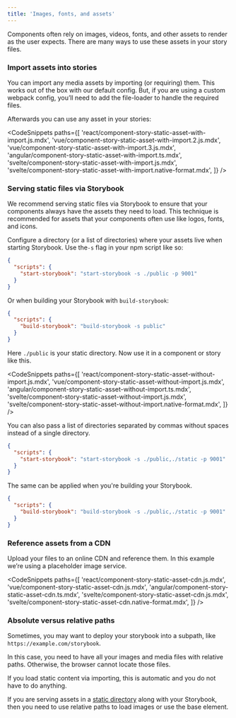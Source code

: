 ```yaml
---
title: 'Images, fonts, and assets'
---
```


Components often rely on images, videos, fonts, and other assets to render as the user expects. There are many ways to use these assets in your story files.

### Import assets into stories

You can import any media assets by importing (or requiring) them. This works out of the box with our default config. But, if you are using a custom webpack config, you’ll need to add the file-loader to handle the required files.

Afterwards you can use any asset in your stories:

<!-- prettier-ignore-start -->

<CodeSnippets
  paths={[
    'react/component-story-static-asset-with-import.js.mdx',
    'vue/component-story-static-asset-with-import.2.js.mdx',
    'vue/component-story-static-asset-with-import.3.js.mdx',
    'angular/component-story-static-asset-with-import.ts.mdx',
    'svelte/component-story-static-asset-with-import.js.mdx',
    'svelte/component-story-static-asset-with-import.native-format.mdx',
  ]}
/>

<!-- prettier-ignore-end -->

### Serving static files via Storybook

We recommend serving static files via Storybook to ensure that your components always have the assets they need to load. This technique is recommended for assets that your components often use like logos, fonts, and icons.

Configure a directory (or a list of directories) where your assets live when starting Storybook. Use the`-s` flag in your npm script like so:

```json
{
  "scripts": {
    "start-storybook": "start-storybook -s ./public -p 9001"
  }
}
```

Or when building your Storybook with `build-storybook`:

```json
{
  "scripts": {
    "build-storybook": "build-storybook -s public"
  }
}
```

Here `./public` is your static directory. Now use it in a component or story like this.

<!-- prettier-ignore-start -->

<CodeSnippets
  paths={[
    'react/component-story-static-asset-without-import.js.mdx',
    'vue/component-story-static-asset-without-import.js.mdx',
    'angular/component-story-static-asset-without-import.ts.mdx',
    'svelte/component-story-static-asset-without-import.js.mdx',
    'svelte/component-story-static-asset-without-import.native-format.mdx',
  ]}
/>

<!-- prettier-ignore-end -->

You can also pass a list of directories separated by commas without spaces instead of a single directory.

```json
{
  "scripts": {
    "start-storybook": "start-storybook -s ./public,./static -p 9001"
  }
}
```
The same can be applied when you're building your Storybook.

```json
{
  "scripts": {
    "build-storybook": "build-storybook -s ./public,./static -p 9001"
  }
}
```

### Reference assets from a CDN

Upload your files to an online CDN and reference them. In this example we’re using a placeholder image service.

<!-- prettier-ignore-start -->

<CodeSnippets
  paths={[
    'react/component-story-static-asset-cdn.js.mdx',
    'vue/component-story-static-asset-cdn.js.mdx',
    'angular/component-story-static-asset-cdn.ts.mdx',
    'svelte/component-story-static-asset-cdn.js.mdx',
    'svelte/component-story-static-asset-cdn.native-format.mdx',
  ]}
/>

<!-- prettier-ignore-end -->

### Absolute versus relative paths

Sometimes, you may want to deploy your storybook into a subpath, like `https://example.com/storybook`.

In this case, you need to have all your images and media files with relative paths. Otherwise, the browser cannot locate those files.

If you load static content via importing, this is automatic and you do not have to do anything.

If you are serving assets in a [static directory](#serving-static-files-via-storybook) along with your Storybook, then you need to use relative paths to load images or use the base element.